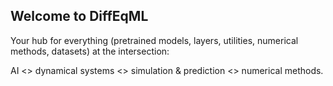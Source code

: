 ## Welcome to DiffEqML

Your hub for everything (pretrained models, layers, utilities, numerical methods, datasets) at the intersection:

AI <> dynamical systems <> simulation & prediction <> numerical methods.
